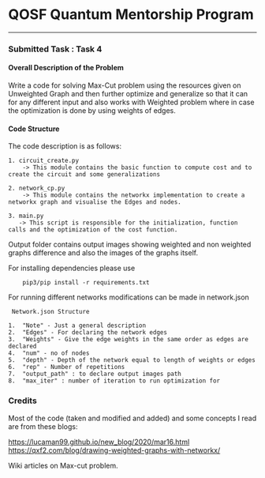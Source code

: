 # QOSF Quantum Mentorship Program
---
### Submitted Task : Task 4




#### Overall Description of the Problem
Write a code for solving Max-Cut problem using the resources given on Unweighted Graph and then further optimize and generalize so that it can for any different input and also works with Weighted problem where in case the optimization is done by using weights of edges.

#### Code Structure

The code description is as follows:

    1. circuit_create.py
        -> This module contains the basic function to compute cost and to create the circuit and some generalizations 
    
    2. network_cp.py 
        -> This module contains the networkx implementation to create a networkx graph and visualise the Edges and nodes.

    3. main.py
       -> This script is responsible for the initialization, function calls and the optimization of the cost function.


Output folder contains output images showing weighted and non weighted graphs difference and also the images of the graphs itself.

For installing dependencies please use

        pip3/pip install -r requirements.txt

For running different networks modifications can be made in network.json

     Network.json Structure

    1.  "Note" - Just a general description
    2.  "Edges" - For declaring the network edges
    3.  "Weights" - Give the edge weights in the same order as edges are declared
    4.  "num" - no of nodes
    5.  "depth" - Depth of the network equal to length of weights or edges
    6.  "rep" - Number of repetitions 
    7.  "output_path" : to declare output images path
    8.  "max_iter" : number of iteration to run optimization for

### Credits
Most of the code (taken and modified and added) and some concepts I read are from these blogs:
         
<https://lucaman99.github.io/new_blog/2020/mar16.html>
<https://qxf2.com/blog/drawing-weighted-graphs-with-networkx/>

Wiki articles on Max-cut problem.

